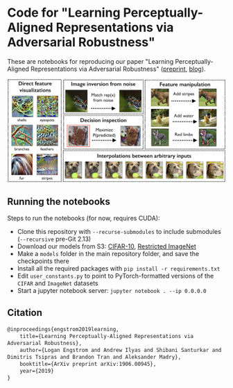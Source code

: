 # Code for "Learning Perceptually-Aligned Representations via Adversarial Robustness"

These are notebooks for reproducing our paper "Learning
Perceptually-Aligned Representations via Adversarial Robustness"
([preprint](https://arxiv.org/abs/1906.00945),
[blog](http://gradsci.org/robust_reps)). 

![](headline.jpg)

## Running the notebooks

Steps to run the notebooks (for now, requires CUDA):
- Clone this repository with `--recurse-submodules` to include submodules (`--recursive` pre-Git 2.13)
- Download our models from S3: [CIFAR-10](http://andrewilyas.com/CIFAR.pt), [Restricted ImageNet](http://andrewilyas.com/RestrictedImageNet.pt)
- Make a `models` folder in the main repository folder, and save the
  checkpoints there
- Install all the required packages with `pip install -r requirements.txt`
- Edit `user_constants.py` to point to PyTorch-formatted versions of the `CIFAR` and `ImageNet` datasets
- Start a jupyter notebook server: `jupyter notebook . --ip 0.0.0.0`

## Citation

```
@inproceedings{engstrom2019learning,
    title={Learning Perceptually-Aligned Representations via Adversarial Robustness},
    author={Logan Engstrom and Andrew Ilyas and Shibani Santurkar and Dimitris Tsipras and Brandon Tran and Aleksander Madry},
    booktitle={ArXiv preprint arXiv:1906.00945},
    year={2019}
}
```
